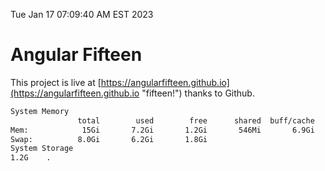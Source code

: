 Tue Jan 17 07:09:40 AM EST 2023

# Angular Fifteen


This project is live at [https://angularfifteen.github.io](https://angularfifteen.github.io "fifteen!") thanks to Github.

```bash
System Memory
               total        used        free      shared  buff/cache   available
Mem:            15Gi       7.2Gi       1.2Gi       546Mi       6.9Gi       7.3Gi
Swap:          8.0Gi       6.2Gi       1.8Gi
System Storage
1.2G	.
```
